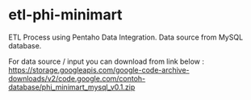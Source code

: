 # etl-phi-minimart
ETL Process using Pentaho Data Integration. Data source from MySQL database.

For data source / input you can download from link below :<br />
https://storage.googleapis.com/google-code-archive-downloads/v2/code.google.com/contoh-database/phi_minimart_mysql_v0.1.zip
